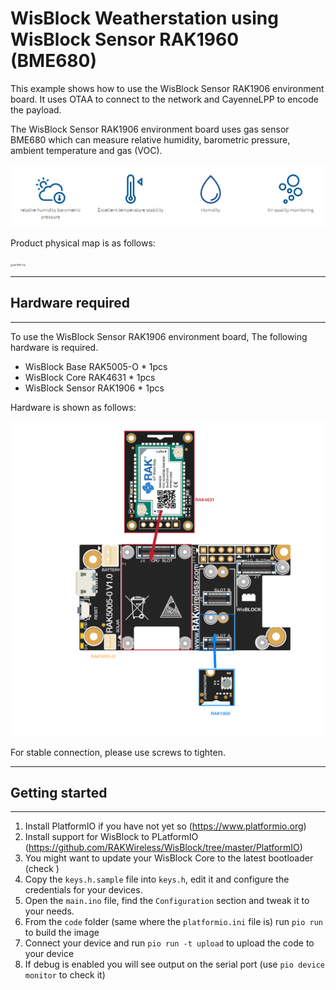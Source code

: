# WisBlock Weatherstation using WisBlock Sensor RAK1960 (BME680)

This example shows how to use the WisBlock Sensor RAK1906 environment board. It uses OTAA to connect to the network and CayenneLPP to encode the payload.

The WisBlock Sensor RAK1906 environment board uses gas sensor BME680  which can measure relative humidity, barometric pressure, ambient temperature and gas (VOC).

![exa-bme680-features](assets/exa-bme680-features.png)



Product physical map is as follows:

<img src="assets/rak1906-top.png" alt="rak1906-top" style="zoom:25%;" />

----
## Hardware required
----
To use the WisBlock Sensor RAK1906 environment board, The following hardware is required.

- WisBlock Base RAK5005-O  \*  1pcs
- WisBlock Core RAK4631    \*  1pcs
- WisBlock Sensor RAK1906  \*  1pcs



Hardware is shown as follows:

![exa-rak1906-assy](assets/exa-rak1906-assy.png)

For stable connection, please use screws to tighten.

----
## Getting started
----

1. Install PlatformIO if you have not yet so (https://www.platformio.org)
1. Install support for WisBlock to PLatformIO (https://github.com/RAKWireless/WisBlock/tree/master/PlatformIO)
1. You might want to update your WisBlock Core to the latest bootloader (check )
1. Copy the `keys.h.sample` file into `keys.h`, edit it and configure the credentials for your devices.
1. Open the `main.ino` file, find the `Configuration` section and tweak it to your needs.
1. From the `code` folder (same where the `platformio.ini` file is) run `pio run` to build the image
1. Connect your device and run `pio run -t upload` to upload the code to your device
1. If debug is enabled you will see output on the serial port (use `pio device monitor` to check it)
